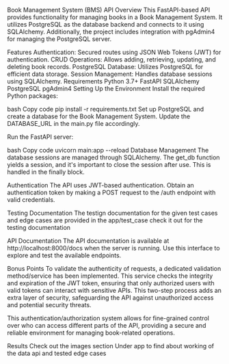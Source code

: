 Book Management System (BMS) API
Overview
This FastAPI-based API provides functionality for managing books in a Book Management System. It utilizes PostgreSQL as the database backend and connects to it using SQLAlchemy. Additionally, the project includes integration with pgAdmin4 for managing the PostgreSQL server.

Features
Authentication: Secured routes using JSON Web Tokens (JWT) for authentication.
CRUD Operations: Allows adding, retrieving, updating, and deleting book records.
PostgreSQL Database: Utilizes PostgreSQL for efficient data storage.
Session Management: Handles database sessions using SQLAlchemy.
Requirements
Python 3.7+
FastAPI
SQLAlchemy
PostgreSQL
pgAdmin4
Setting Up the Environment
Install the required Python packages:

bash
Copy code
pip install -r requirements.txt
Set up PostgreSQL and create a database for the Book Management System. Update the DATABASE_URL in the main.py file accordingly.

Run the FastAPI server:

bash
Copy code
uvicorn main:app --reload
Database Management
The database sessions are managed through SQLAlchemy. The get_db function yields a session, and it's important to close the session after use. This is handled in the finally block.

Authentication
The API uses JWT-based authentication. Obtain an authentication token by making a POST request to the /auth endpoint with valid credentials.

Testing Documentation
The testign documentation for the given test cases and edge cases are provided in the app/test_case check it out for the testing documentation

API Documentation
The API documentation is available at http://localhost:8000/docs when the server is running. Use this interface to explore and test the available endpoints.

Bonus Points
To validate the authenticity of requests, a dedicated validation method/service has been implemented. This service checks the integrity and expiration of the JWT token, ensuring that only authorized users with valid tokens can interact with sensitive APIs. This two-step process adds an extra layer of security, safeguarding the API against unauthorized access and potential security threats.

This authentication/authorization system allows for fine-grained control over who can access different parts of the API, providing a secure and reliable environment for managing book-related operations.

Results
Check out the images section Under app to find about working of the data api and tested edge cases
